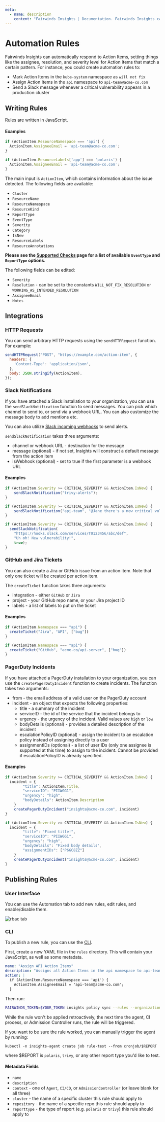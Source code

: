 ```yaml
---
meta:
  - name: description
    content: "Fairwinds Insights | Documentation. Fairwinds Insights can automatically respond to Action Items. Learn How. "
---
```

# Automation Rules

Fairwinds Insights can automatically respond to Action Items, setting things like
the assignee, resolution, and severity level for Action Items that match a certain pattern.
For instance, you could create automation rules to:
* Mark Action Items in the `kube-system` namespace as `will not fix`
* Assign Action Items in the `api` namespace to `api-team@acme-co.com`
* Send a Slack message whenever a critical vulnerability appears in a production cluster

## Writing Rules
Rules are written in JavaScript.

#### Examples
```js
if (ActionItem.ResourceNamespace === 'api') {
  ActionItem.AssigneeEmail = 'api-team@acme-co.com';
}
```

```js
if (ActionItem.ResourceLabels['app'] === 'polaris') {
  ActionItem.AssigneeEmail = 'api-team@acme-co.com';
}
```

The main input is `ActionItem`, which contains
information about the issue detected. The following fields are available:
* `Cluster`
* `ResourceName`
* `ResourceNamespace`
* `ResourceKind`
* `ReportType`
* `EventType`
* `Severity`
* `Category`
* `IsNew`
* `ResourceLabels`
* `ResourceAnnotations`

**Please see the [Supported Checks](https://insights.docs.fairwinds.com/reports/supported-checks/) page for a list of available `EventType` and `ReportType` options.**

The following fields can be edited:
* `Severity`
* `Resolution` - can be set to the constants `WILL_NOT_FIX_RESOLUTION` or `WORKING_AS_INTENDED_RESOLUTION`
* `AssigneeEmail`
* `Notes`


## Integrations
### HTTP Requests
You can send arbitrary HTTP requests using the `sendHTTPRequest` function. For example:
```js
sendHTTPRequest("POST", "https://example.com/action-item", {
  headers: {
    'Content-Type': 'application/json',
  },
  body: JSON.stringify(ActionItem),
});
```

### Slack Notifications
If you have attached a Slack installation to your organization, you can use the
`sendSlackNotification` function to send messages. You can pick which channel
to send to, or send via a webhook URL. You can also customize the message body
to add mentions etc.

You can also utilize [Slack incoming webhooks](https://slack.com/help/articles/115005265063-Incoming-webhooks-for-Slack)
to send alerts.

`sendSlackNotification` takes three arguments:
* channel or webhook URL - destination for the message
* message (optional) - if not set, Insights will construct a default message from the action item
* isWebhook (optional) - set to true if the first parameter is a webhook URL

#### Examples
```js
if (ActionItem.Severity >= CRITICAL_SEVERITY && ActionItem.IsNew) {
    sendSlackNotification("trivy-alerts");
}
```

```js
if (ActionItem.Severity >= CRITICAL_SEVERITY && ActionItem.IsNew) {
    sendSlackNotification("api-team", "@Jane there's a new critical vulnerability! :scream:");
}
```

```js
if (ActionItem.Severity >= CRITICAL_SEVERITY && ActionItem.IsNew) {
  sendSlackNotification(
    "https://hooks.slack.com/services/T0123456/abc/def",
    "Uh oh! New vulnerability!",
    true);
}
```

### GitHub and Jira Tickets
You can also create a Jira or GitHub issue from an action item.
Note that only one ticket will be created per action item.

The `createTicket` function takes three arguments:
* integration - either `GitHub` or `Jira`
* project - your GitHub repo name, or your Jira project ID
* labels - a list of labels to put on the ticket

#### Examples
```js
if (ActionItem.Namespace === "api") {
  createTicket("Jira", "API", ["bug"])
}
```

```js
if (ActionItem.Namespace === "api") {
  createTicket("GitHub", "acme-co/api-server", ["bug"])
}
```

### PagerDuty Incidents
If you have attached a PagerDuty installation to your organization, you can use the
`createPagerDutyIncident` function to create incidents. The function takes two arguments:

* from - the email address of a valid user on the PagerDuty account
* incident - an object that expects the following properties:
  * title - a summary of the incident
  * serviceID - the id of the service that the incident belongs to
  * urgency - the urgency of the incident. Valid values are `high` or `low`
  * bodyDetails (optional) - provides a detailed description of the incident
  * escalationPolicyID (optional) - assign the incident to an escalation policy instead of assigning directly to a user
  * assignmentIDs (optional) - a list of user IDs (only one assignee is supported at this time) to assign to the incident. Cannot be provided if escalationPolicyID is already specified.

#### Examples
```js
if (ActionItem.Severity >= CRITICAL_SEVERITY && ActionItem.IsNew) {
  incident = {
		"title": ActionItem.Title,
		"serviceID": "PIIWGG1",
		"urgency": "high",
		"bodyDetails": ActionItem.Description
	}
	createPagerDutyIncident("insights@acme-co.com", incident)
}
```

```js
if (ActionItem.Severity >= CRITICAL_SEVERITY && ActionItem.IsNew) {
  incident = {
		"title": "Fixed title!",
		"serviceID": "PIIWGG1",
		"urgency": "high",
		"bodyDetails": "Fixed body details",
		"assignmentIDs": ["P6GC8ZZ"]
	} 
	createPagerDutyIncident("insights@acme-co.com", incident)
}
```

## Publishing Rules

### User Interface
You can use the Automation tab to add new rules, edit rules, and enable/disable them.

<img :src="$withBase('/img/automation-rules-ui.png')" alt="rbac tab">


### CLI
To publish a new rule, you can use the [CLI](/configure/policy/cli).

First, create a new YAML file in the `rules` directory. This will contain your
JavaScript, as well as some metadata.
```yaml
name: "Assign API Action Items"
description: "Assigns all Action Items in the api namespace to api-team@"
action: |
  if (ActionItem.ResourceNamespace === 'api') {
    ActionItem.AssigneeEmail = 'api-team@acme-co.com';
  }
```

Then run:
```bash
FAIRWINDS_TOKEN=$YOUR_TOKEN insights policy sync --rules --organization $YOUR_ORG
```

While the rule won't be applied retroactively, the next time the agent,
CI process, or Admission Controller runs, the rule will be triggered.

If you want to be sure the rule worked, you can manually trigger the agent by running:
```
kubectl -n insights-agent create job rule-test --from cronjob/$REPORT
```
where $REPORT is `polaris`, `trivy`, or any other report type you'd like to test.

#### Metadata Fields
* `name`
* `description`
* `context` - one of `Agent`, `CI/CD`, or `AdmissionController` (or leave blank for all three)
* `cluster` - the name of a specific cluster this rule should apply to
* `repository` - the name of a specific repo this rule should apply to
* `reporttype` - the type of report (e.g. `polaris` or `trivy`) this rule should apply to
